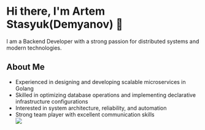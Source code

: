 # Hi there, I'm Artem Stasyuk(Demyanov) 👋

I am a Backend Developer with a strong passion for distributed systems and modern technologies.
## About Me
- Experienced in designing and developing scalable microservices in Golang  
- Skilled in optimizing database operations and implementing declarative infrastructure configurations  
- Interested in system architecture, reliability, and automation  
- Strong team player with excellent communication skills  
![](https://count.getloli.com/get/@artemstasyuk?theme=rule34)
